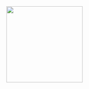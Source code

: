 <a href="https://open.spotify.com/show/6YMJMAh8zJcCwHwe5kSmjT">
  <img src="https://github.com/tobwil/markdown_website/assets/72387477/91f9297c-8f48-47a1-9592-56bc57855d5b](https://i.scdn.co/image/ab67616d0000b273712701c5e263efc8726b1464" width="200" height="200">
</a>
